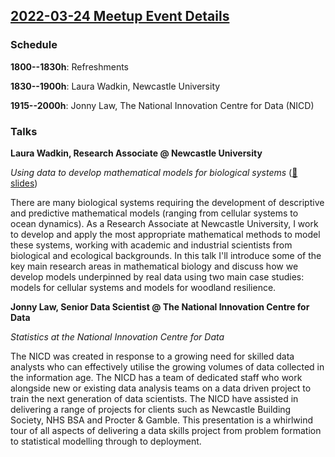 ## [2022-03-24 Meetup Event Details](https://www.meetup.com/newcastle-upon-tyne-data-science-meetup/events/281350836/)

### Schedule

**1800--1830h**: Refreshments

**1830--1900h**: Laura Wadkin, Newcastle University

**1915--2000h**: Jonny Law, The National Innovation Centre for Data (NICD)

### Talks

**Laura Wadkin, Research Associate @ Newcastle University**

_Using data to develop mathematical models for biological systems_ ([🔗 slides](./2022-03-24-data-to-develop-models-for-bio-systems.pdf))

There are many biological systems requiring the development of descriptive and
predictive mathematical models (ranging from cellular systems to ocean
dynamics). As a Research Associate at Newcastle University, I work to develop
and apply the most appropriate mathematical methods to model these systems,
working with academic and industrial scientists from biological and ecological
backgrounds. In this talk I'll introduce some of the key main research areas in
mathematical biology and discuss how we develop models underpinned by real data
using two main case studies: models for cellular systems and models for
woodland resilience.

**Jonny Law, Senior Data Scientist @ The National Innovation Centre for Data**

_Statistics at the National Innovation Centre for Data_

The NICD was created in response to a growing need for skilled data analysts
who can effectively utilise the growing volumes of data collected in the
information age. The NICD has a team of dedicated staff who work alongside new
or existing data analysis teams on a data driven project to train the next
generation of data scientists. The NICD have assisted in delivering a range of
projects for clients such as Newcastle Building Society, NHS BSA and Procter &
Gamble. This presentation is a whirlwind tour of all aspects of delivering a
data skills project from problem formation to statistical modelling through to
deployment.
